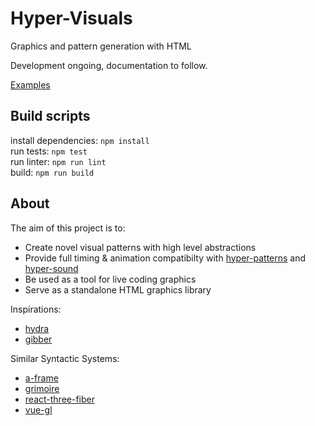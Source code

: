 # Hyper-Visuals
Graphics and pattern generation with HTML

Development ongoing, documentation to follow.

[Examples](examples.md)

## Build scripts
install dependencies: `npm install`  
run tests: `npm test`  
run linter: `npm run lint`  
build: `npm run build`  

## About

The aim of this project is to:
* Create novel visual patterns with high level abstractions
* Provide full timing & animation compatibilty with [hyper-patterns](https://github.com/0la0/hyper-patterns) and [hyper-sound](https://github.com/0la0/hyper-sound)
* Be used as a tool for live coding graphics
* Serve as a standalone HTML graphics library

Inspirations:
* [hydra](https://github.com/ojack/hydra)
* [gibber](https://github.com/gibber-cc/gibber)

Similar Syntactic Systems:
* [a-frame](https://aframe.io/)
* [grimoire](https://grimoire.gl/)
* [react-three-fiber](https://github.com/drcmda/react-three-fiber)
* [vue-gl](https://vue-gl.github.io/vue-gl/)
